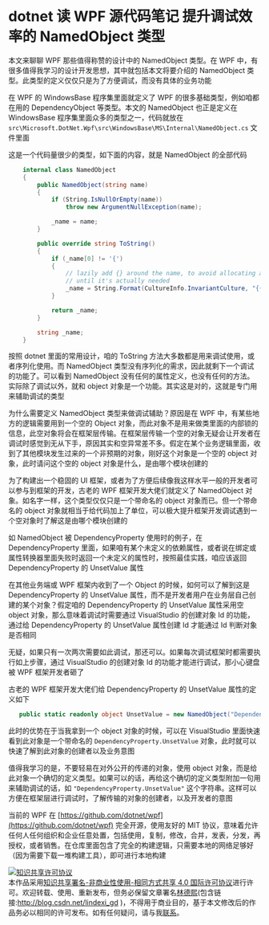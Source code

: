 
# dotnet 读 WPF 源代码笔记 提升调试效率的 NamedObject 类型

本文来聊聊 WPF 那些值得称赞的设计中的 NamedObject 类型。在 WPF 中，有很多值得我学习的设计开发思想，其中就包括本文将要介绍的 NamedObject 类型。此类型的定义仅仅只是为了方便调试，而没有具体的业务功能

<!--more-->



<!-- 标签：WPF，WPF源代码 -->
<!-- 发布 -->

在 WPF 的 WindowsBase 程序集里面就定义了 WPF 的很多基础类型，例如咱都在用的 DependencyObject 等类型。本文的 NamedObject 也正是定义在 WindowsBase 程序集里面众多的类型之一，代码就放在 `src\Microsoft.DotNet.Wpf\src\WindowsBase\MS\Internal\NamedObject.cs` 文件里面

这是一个代码量很少的类型，如下面的内容，就是 NamedObject 的全部代码

```csharp
    internal class NamedObject
    {
        public NamedObject(string name)
        {
            if (String.IsNullOrEmpty(name))
                throw new ArgumentNullException(name);

            _name = name;
        }

        public override string ToString()
        {
            if (_name[0] != '{')
            {
                // lazily add {} around the name, to avoid allocating a string
                // until it's actually needed
                _name = String.Format(CultureInfo.InvariantCulture, "{{{0}}}", _name);
            }

            return _name;
        }

        string _name;
    }
```

按照 dotnet 里面的常用设计，咱的 ToString 方法大多数都是用来调试使用，或者序列化使用。而 NamedObject 类型没有序列化的需求，因此就剩下一个调试的功能了。可以看到 NamedObject 没有任何的属性定义，也没有任何的方法。实际除了调试以外，就和 object 对象是一个功能。其实这是对的，这就是专门用来辅助调试的类型

为什么需要定义 NamedObject 类型来做调试辅助？原因是在 WPF 中，有某些地方的逻辑需要用到一个空的 Object 对象，而此对象不是用来做类里面的内部锁的信息，此空对象将会在框架层传输。在框架层传输一个空的对象无疑会让开发者在调试时感觉到无从下手，原因其实和空异常差不多。假定在某个业务逻辑里面，收到了其他模块发生过来的一个非预期的对象，刚好这个对象是一个空的 object 对象，此时请问这个空的 object 对象是什么，是由哪个模块创建的

为了构建出一个稳固的 UI 框架，或者为了方便后续像我这样水平一般的开发者可以参与到框架的开发，古老的 WPF 框架开发大佬们就定义了 NamedObject 对象。如名字一样，这个类型仅仅只是一个带命名的 object 对象而已。但一个带命名的 object 对象就相当于给代码加上了单位，可以极大提升框架开发调试遇到一个空对象时了解这是由哪个模块创建的

如 NamedObject 被 DependencyProperty 使用时的例子，在 DependencyProperty 里面，如果咱有某个未定义的依赖属性，或者说在绑定或属性转换器里面失败时返回一个未定义的属性时，按照最佳实践，咱应该返回 DependencyProperty 的 UnsetValue 属性

在其他业务端或 WPF 框架内收到了一个 Object 的时候，如何可以了解到这是 DependencyProperty 的 UnsetValue 属性，而不是开发者用户在业务层自己创建的某个对象？假定咱的 DependencyProperty 的 UnsetValue 属性采用空 object 对象，那么意味着调试时需要通过 VisualStudio 的创建对象 Id 的功能，通过给 DependencyProperty 的 UnsetValue 属性创建 Id 才能通过 Id 判断对象是否相同

无疑，如果只有一次两次需要如此调试，那还可以。如果每次调试框架时都需要执行如上步骤，通过 VisualStudio 的创建对象 Id 的功能才能进行调试，那小心键盘被 WPF 框架开发者砸了

古老的 WPF 框架开发大佬们给 DependencyProperty 的 UnsetValue 属性的定义如下

```csharp
   public static readonly object UnsetValue = new NamedObject("DependencyProperty.UnsetValue");
```

此时的优势在于当我拿到一个 object 对象的时候，可以在 VisualStudio 里面快速看到此对象是一个带命名的 `DependencyProperty.UnsetValue` 对象，此时就可以快速了解到此对象的创建者以及业务意图

值得我学习的是，不要轻易在对外公开的传递的对象，使用 object 对象，而是给此对象一个确切的定义类型。如果可以的话，再给这个确切的定义类型附加一句用来辅助调试的话，如 `"DependencyProperty.UnsetValue"` 这个字符串。这样可以方便在框架层进行调试时，了解传输的对象的创建者，以及开发者的意图

当前的 WPF 在 [https://github.com/dotnet/wpf](https://github.com/dotnet/wpf) 完全开源，使用友好的 MIT 协议，意味着允许任何人任何组织和企业任意处置，包括使用，复制，修改，合并，发表，分发，再授权，或者销售。在仓库里面包含了完全的构建逻辑，只需要本地的网络足够好（因为需要下载一堆构建工具），即可进行本地构建





<a rel="license" href="http://creativecommons.org/licenses/by-nc-sa/4.0/"><img alt="知识共享许可协议" style="border-width:0" src="https://licensebuttons.net/l/by-nc-sa/4.0/88x31.png" /></a><br />本作品采用<a rel="license" href="http://creativecommons.org/licenses/by-nc-sa/4.0/">知识共享署名-非商业性使用-相同方式共享 4.0 国际许可协议</a>进行许可。欢迎转载、使用、重新发布，但务必保留文章署名[林德熙](http://blog.csdn.net/lindexi_gd)(包含链接:http://blog.csdn.net/lindexi_gd )，不得用于商业目的，基于本文修改后的作品务必以相同的许可发布。如有任何疑问，请与我[联系](mailto:lindexi_gd@163.com)。